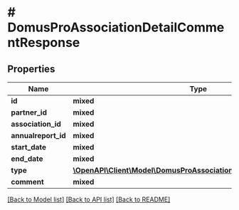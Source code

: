 # # DomusProAssociationDetailCommentResponse

## Properties

Name | Type | Description | Notes
------------ | ------------- | ------------- | -------------
**id** | **mixed** | domuspro_webservice_documentstore_domain_model_comment.persistence_object_identifier |
**partner_id** | **mixed** | domuspro_webservice_documentstore_domain_model_comment.partner |
**association_id** | **mixed** | domuspro_webservice_documentstore_domain_model_comment.association | [optional]
**annualreport_id** | **mixed** | domuspro_webservice_documentstore_domain_model_comment.annualreport | [optional]
**start_date** | **mixed** | RegnskabStartDato | [optional]
**end_date** | **mixed** | RegnskabSlutDato | [optional]
**type** | [**\OpenAPI\Client\Model\DomusProAssociationDetailCommentTypeEnum**](DomusProAssociationDetailCommentTypeEnum.md) |  |
**comment** | **mixed** | domuspro_webservice_documentstore_domain_model_comment.comment |

[[Back to Model list]](../../README.md#models) [[Back to API list]](../../README.md#endpoints) [[Back to README]](../../README.md)

